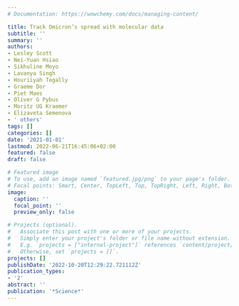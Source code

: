 ```yaml
---
# Documentation: https://wowchemy.com/docs/managing-content/

title: Track Omicron’s spread with molecular data
subtitle: ''
summary: ''
authors:
- Lesley Scott
- Nei-Yuan Hsiao
- Sikhuline Moyo
- Lavanya Singh
- Houriiyah Tegally
- Graeme Dor
- Piet Maes
- Oliver G Pybus
- Moritz UG Kraemer
- Elizaveta Semenova
- ' others'
tags: []
categories: []
date: '2021-01-01'
lastmod: 2022-06-21T16:45:06+02:00
featured: false
draft: false

# Featured image
# To use, add an image named `featured.jpg/png` to your page's folder.
# Focal points: Smart, Center, TopLeft, Top, TopRight, Left, Right, BottomLeft, Bottom, BottomRight.
image:
  caption: ''
  focal_point: ''
  preview_only: false

# Projects (optional).
#   Associate this post with one or more of your projects.
#   Simply enter your project's folder or file name without extension.
#   E.g. `projects = ["internal-project"]` references `content/project/deep-learning/index.md`.
#   Otherwise, set `projects = []`.
projects: []
publishDate: '2022-10-20T12:29:22.721112Z'
publication_types:
- '2'
abstract: ''
publication: '*Science*'
---
```

